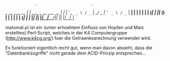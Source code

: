                  _                        _
 _ __ ___   __ _| |_ ___  _ __ ___   __ _| |_
| '_ ` _ \ / _` | __/ _ \| '_ ` _ \ / _` | __|
| | | | | | (_| | || (_) | | | | | | (_| | |_
|_| |_| |_|\__,_|\__\___/|_| |_| |_|\__,_|\__|

matomat.pl ist ein (unter erhoehtem Einfluss von Hopfen und Malz erstelltes)
Perl-Script, welches in der K4 Computergruppe (http://www.k4cg.org/) fuer die
Getraenkearechnung verwendet wird.

Es funktioniert eigentlich recht gut, wenn man davon absieht, dass die
"Datenbankzugriffe" nicht gerade dem ACID-Prinzip entsprechen...
